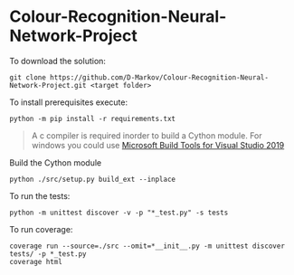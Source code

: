 # Colour-Recognition-Neural-Network-Project

To download the solution:

```
git clone https://github.com/D-Markov/Colour-Recognition-Neural-Network-Project.git <target folder>
```

To install prerequisites execute:

```
python -m pip install -r requirements.txt
```

>A c compiler is required inorder to build a Cython module. For windows you could use [Microsoft Build Tools for Visual Studio 2019](https://www.visualstudio.com/downloads/#build-tools-for-visual-studio-2019)

Build the Cython module
```
python ./src/setup.py build_ext --inplace
```

To run the tests:

```
python -m unittest discover -v -p "*_test.py" -s tests
```

To run coverage:
```
coverage run --source=./src --omit=*__init__.py -m unittest discover tests/ -p *_test.py
coverage html
```

